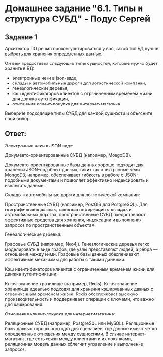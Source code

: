 # Домашнее задание "6.1. Типы и структура СУБД" - Подус Сергей

## Задание 1

Архитектор ПО решил проконсультироваться у вас, какой тип БД 
лучше выбрать для хранения определённых данных.

Он вам предоставил следующие типы сущностей, которые нужно будет хранить в БД:

- электронные чеки в json-виде,
- склады и автомобильные дороги для логистической компании,
- генеалогические деревья,
- кэш идентификаторов клиентов с ограниченным временем жизни для движка аутенфикации,
- отношения клиент-покупка для интернет-магазина.

Выберите подходящие типы СУБД для каждой сущности и объясните свой выбор.

## Ответ:

Электронные чеки в JSON виде:

Документо-ориентированные СУБД (например, MongoDB).

Документо-ориентированные базы данных хорошо подходят для хранения JSON-подобных данных, таких как электронные чеки. MongoDB, например, обеспечивает гибкость в работе с JSON-подобными документами и позволяет эффективно индексировать и извлекать данные.

Склады и автомобильные дороги для логистической компании:

Пространственные СУБД (например, PostGIS для PostgreSQL).
Для географических данных, таких как информация о складах и автомобильных дорогах, пространственные СУБД предоставляют эффективные средства для хранения, индексации и выполнения запросов по пространственным объектам.

Генеалогические деревья:

Графовые СУБД (например, Neo4j).
Генеалогические деревья легко моделировать в виде графов, где узлы представляют людей, а рёбра — отношения между ними. Графовые базы данных обеспечивают эффективные механизмы для работы с такими данными.

Кэш идентификаторов клиентов с ограниченным временем жизни для движка аутентификации:

Ключ-значение хранилище (например, Redis).
Ключ-значение хранилища идеально подходят для хранения кэшированных данных с ограниченным временем жизни. Redis обеспечивает высокую производительность и поддерживает операции с ключами, что важно для кэширования.

Отношения клиент-покупка для интернет-магазина:

Реляционные СУБД (например, PostgreSQL или MySQL).
Реляционные базы данных хорошо подходят для сценариев, где данные имеют четко определенные отношения между сущностями. В случае интернет-магазина, где есть связи между клиентами и их покупками, реляционная модель данных облегчит управление и выполнение запросов.
